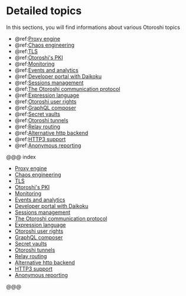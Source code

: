 # Detailed topics

In this sections, you will find informations about various Otoroshi topics  

* @ref:[Proxy engine](./engine.md)
* @ref:[Chaos engineering](./chaos-engineering.md)
* @ref:[TLS](./tls.md)
* @ref:[Otoroshi's PKI](./pki.md)
* @ref:[Monitoring](./monitoring.md)
* @ref:[Events and analytics](./events-and-analytics.md)
* @ref:[Developer portal with Daikoku](./dev-portal.md)
* @ref:[Sessions management](./sessions-mgmt.md)
* @ref:[The Otoroshi communication protocol](./otoroshi-protocol.md)
* @ref:[Expression language](./expression-language.md)
* @ref:[Otoroshi user rights](./user-rights.md)
* @ref:[GraphQL composer](./graphql-composer.md)
* @ref:[Secret vaults](./secrets.md)
* @ref:[Otoroshi tunnels](./tunnels.md)
* @ref:[Relay routing](./relay-routing.md)
* @ref:[Alternative http backend](./netty-server.md)
* @ref:[HTTP3 support](./http3.md)
* @ref:[Anonymous reporting](./anonymous-reporting.md)

@@@ index

* [Proxy engine](./engine.md)
* [Chaos engineering](./chaos-engineering.md)
* [TLS](./tls.md)
* [Otoroshi's PKI](./pki.md)
* [Monitoring](./monitoring.md)
* [Events and analytics](./events-and-analytics.md)
* [Developer portal with Daikoku](./dev-portal.md)
* [Sessions management](./sessions-mgmt.md)
* [The Otoroshi communication protocol](./otoroshi-protocol.md)
* [Expression language](./expression-language.md)
* [Otoroshi user rights](./user-rights.md)
* [GraphQL composer](./graphql-composer.md)
* [Secret vaults](./secrets.md)
* [Otoroshi tunnels](./tunnels.md)
* [Relay routing](./relay-routing.md)
* [Alternative http backend](./netty-server.md)
* [HTTP3 support](./http3.md)
* [Anonymous reporting](./anonymous-reporting.md)
  
@@@
